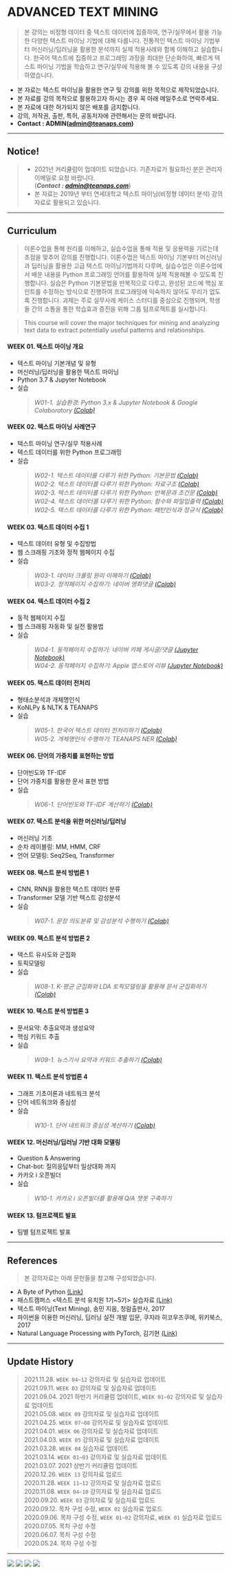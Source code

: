 # ADVANCED TEXT MINING

> 본 강의는 비정형 데이터 중 텍스트 데이터에 집중하여, 연구/실무에서 활용 가능한 다양한 텍스트 마이닝 기법에 대해 다룹니다. 전통적인 텍스트 마이닝 기법부터 머신러닝/딥러닝을 활용한 분석까지 실제 적용사례와 함께 이해하고 실습합니다. 한국어 텍스트에 집중하고 프로그래밍 과정을 최대한 단순화하여, 빠르게 텍스트 마이닝 기법을 학습하고 연구/실무에 적용해 볼 수 있도록 강의 내용을 구성하였습니다.

- 본 자료는 텍스트 마이닝을 활용한 연구 및 강의를 위한 목적으로 제작되었습니다.
- 본 자료를 강의 목적으로 활용하고자 하시는 경우 꼭 아래 메일주소로 연락주세요.
- 본 자료에 대한 허가되지 않은 배포를 금지합니다.
- 강의, 저작권, 출판, 특허, 공동저자에 관련해서는 문의 바랍니다.
- **Contact : ADMIN(admin@teanaps.com)**

---
## Notice!
> - 2021년 커리큘럼이 업데이트 되었습니다. 기존자료가 필요하신 분은 관리자 이메일로 요청 바랍니다.  
(***Contact : admin@teanaps.com***)
> - 본 자료는 2019년 부터 연세대학교 텍스트 마이닝(비정형 데이터 분석) 강의자료로 활용되고 있습니다.

---
## Curriculum
> 이론수업을 통해 원리를 이해하고, 실습수업을 통해 적용 및 응용력을 기르는데 초점을 맞추어 강의를 진행합니다. 이론수업은 텍스트 마이닝 기본부터 머신러닝과 딥러닝을 활용한 고급 텍스트 마이닝기법까지 다루며, 실습수업은 이론수업에서 배운 내용을 Python 프로그래밍 언어를 활용하여 실제 적용해볼 수 있도록 진행합니다. 실습은 Python 기본문법을 반복적으로 다루고, 완성된 코드에 핵심 포인트를 수정하는 방식으로 진행하여 프로그래밍에 익숙하지 않아도 무리가 없도록 진행합니다. 과제는 주로 실무사례 케이스 스터디를 중심으로 진행되며, 학생들 간의 소통을 통한 학습효과 증진을 위해 그룹 텀프로젝트를 실시합니다.

> This course will cover the major techniques for mining and analyzing text data to extract potentially useful patterns and relationships.

#### WEEK 01. 텍스트 마이닝 개요
- 텍스트 마이닝 기본개념 및 유형
- 머신러닝/딥러닝을 활용한 텍스트 마이닝
- Python 3.7 & Jupyter Notebook
- 실습  
  > _W01-1. 실습환경: Python 3.x & Jupyter Notebook & Google Colaboratory [(Colab)](https://colab.research.google.com/github/fingeredman/advanced-text-mining/blob/master/practice-note/week_01/W01-1_advanced-text-mining_colaboratory.ipynb)_  

#### WEEK 02. 텍스트 마이닝 사례연구
- 텍스트 마이닝 연구/실무 적용사례
- 텍스트 데이터를 위한 Python 프로그래밍
- 실습  
  > _W02-1. 텍스트 데이터를 다루기 위한 Python: 기본문법 [(Colab)](https://colab.research.google.com/github/fingeredman/advanced-text-mining/blob/master/practice-note/week_02/W02-1_text-mining-for-practice_python-basic.ipynb)_  
  > _W02-2. 텍스트 데이터를 다루기 위한 Python: 자료구조 [(Colab)](https://colab.research.google.com/github/fingeredman/advanced-text-mining/blob/master/practice-note/week_02/W02-2_text-mining-for-practice_python-data-structure.ipynb)_  
  > _W02-3. 텍스트 데이터를 다루기 위한 Python: 반복문과 조건문 [(Colab)](https://colab.research.google.com/github/fingeredman/advanced-text-mining/blob/master/practice-note/week_02/W02-3_text-mining-for-practice_python-conditional%26loop.ipynb)_  
  > _W02-4. 텍스트 데이터를 다루기 위한 Python: 함수와 파일입출력 [(Colab)](https://colab.research.google.com/github/fingeredman/advanced-text-mining/blob/master/practice-note/week_02/W02-4_text-mining-for-practice_python-function%26file.ipynb)_  
  > _W02-5. 텍스트 데이터를 다루기 위한 Python: 패턴인식과 정규식 [(Colab)](https://colab.research.google.com/github/fingeredman/advanced-text-mining/blob/master/practice-note/week_02/W02-5_text-mining-for-practice_python-regex.ipynb)_  

#### WEEK 03. 텍스트 데이터 수집 1
- 텍스트 데이터 유형 및 수집방법
- 웹 스크래핑 기초와 정적 웹페이지 수집
- 실습  
  > _W03-1. 데이터 크롤링 원리 이해하기 [(Colab)](https://colab.research.google.com/github/fingeredman/advanced-text-mining/blob/master/practice-note/week_03/W03-1_advanced-text-mining_python-crawling-intro.ipynb)_  
  > _W03-2. 정적페이지 수집하기: 네이버 영화댓글 [(Colab)](https://colab.research.google.com/github/fingeredman/advanced-text-mining/blob/master/practice-note/week_03/W03-2_advanced-text-mining_python-crawling-practice-1.ipynb)_  
  
#### WEEK 04. 텍스트 데이터 수집 2
- 동적 웹페이지 수집
- 웹 스크래핑 자동화 및 실전 활용법
- 실습  
  > _W04-1. 동적페이지 수집하기: 네이버 카페 게시글/댓글 [(Jupyter Notebook)](./practice-note/week_04/W04-1_advanced-text-mining_python-crawling-practice-2.ipynb)_  
  > _W04-2. 동적페이지 수집하기: Apple 앱스토어 리뷰 [(Jupyter Notebook)](./practice-note/week_04/W04-2_advanced-text-mining_python-crawling-practice-3.ipynb)_    
  
#### WEEK 05. 텍스트 데이터 전처리
- 형태소분석과 개체명인식
- KoNLPy & NLTK & TEANAPS
- 실습  
  > _W05-1. 한국어 텍스트 데이터 전처리하기 [(Colab)](https://colab.research.google.com/github/fingeredman/advanced-text-mining/blob/master/practice-note/week_05/W05-1_advanced-text-mining_python-korean-nlp.ipynb)_  
  > _W05-2. 개체명인식 수행하기: TEANAPS NER [(Colab)](https://colab.research.google.com/github/fingeredman/advanced-text-mining/blob/master/practice-note/week_05/W05-2_advanced-text-mining_python-ner.ipynb)_  

#### WEEK 06. 단어의 가중치를 표현하는 방법
- 단어빈도와 TF-IDF
- 단어 가중치를 활용한 문서 표현 방법
- 실습  
  > _W06-1. 단어빈도와 TF-IDF 계산하기 [(Colab)](https://colab.research.google.com/github/fingeredman/advanced-text-mining/blob/master/practice-note/week_06/W06-1_advanced-text-mining_python-tf-idf.ipynb)_  

#### WEEK 07. 텍스트 분석을 위한 머신러닝/딥러닝
- 머신러닝 기초
- 순차 레이블링: MM, HMM, CRF
- 언어 모델링: Seq2Seq, Transformer
  
#### WEEK 08. 텍스트 분석 방법론 1
- CNN, RNN을 활용한 텍스트 데이터 분류
- Transformer 모델 기반 텍스트 감성분석
- 실습  
  > _W07-1. 문장 의도분류 및 감성분석 수행하기 [(Colab)](https://colab.research.google.com/github/fingeredman/advanced-text-mining/blob/master/practice-note/week_08/W08-1_advanced-text-mining_text-classification.ipynb)_  
  
#### WEEK 09. 텍스트 분석 방법론 2
- 텍스트 유사도와 군집화
- 토픽모델링
- 실습  
  > _W08-1. K-평균 군집화와 LDA 토픽모델링을 활용해 문서 군집화하기 [(Colab)](https://colab.research.google.com/github/fingeredman/advanced-text-mining/blob/master/practice-note/week_09/W09-1_advanced-text-mining_text-clustering.ipynb)_  

#### WEEK 10. 텍스트 분석 방법론 3
- 문서요약: 추출요약과 생성요약
- 핵심 키워드 추출
- 실습  
  > _W09-1. 뉴스기사 요약과 키워드 추출하기 [(Colab)](https://colab.research.google.com/github/fingeredman/advanced-text-mining/blob/master/practice-note/week_10/W10-1_advanced-text-mining_text-summerization.ipynb)_  

#### WEEK 11. 텍스트 분석 방법론 4
- 그래프 기초이론과 네트워크 분석 
- 단어 네트워크와 중심성
- 실습  
  > _W10-1. 단어 네트워크 중심성 계산하기 [(Colab)](https://colab.research.google.com/github/fingeredman/advanced-text-mining/blob/master/practice-note/week_11/W11-1_advanced-text-mining_python-network-analysis.ipynb)_  

#### WEEK 12. 머신러닝/딥러닝 기반 대화 모델링
- Question & Answering
- Chat-bot: 질의응답부터 일상대화 까지
- 카카오 i 오픈빌더 
- 실습  
  > _W10-1. 카카오 i 오픈빌더를 활용해 Q/A 챗봇 구축하기_  

#### WEEK 13. 텀프로젝트 발표
- 팀별 텀프로젝트 발표

---
## References
> 본 강의자료는 아래 문헌들을 참고해 구성되었습니다.
- A Byte of Python [(Link)](https://python.swaroopch.com/)
- 패스트캠퍼스 <텍스트 분석 유치원 1기~5기> 실습자료 [(Link)](https://www.fastcampus.co.kr/data_class_textmining/)
- 텍스트 마이닝(Text Mining), 송민 지음, 청람출판사, 2017
- 파이썬을 이용한 머신러닝, 딥러닝 실전 개발 입문, 쿠지라 히코우즈쿠에, 위키북스, 2017
- Natural Language Processing with PyTorch, 김기현 [(Link)](https://kh-kim.gitbook.io/natural-language-processing-with-pytorch/)

---
## Update History
> 2021.11.28. `WEEK 04~12` 강의자료 및 실습자료 업데이트     
> 2021.09.11. `WEEK 03` 강의자료 및 실습자료 업데이트     
> 2021.09.04. 2021 하반기 커리큘럼 업데이트, `WEEK 01~02` 강의자료 및 실습자료 업데이트     
> 2021.05.08. `WEEK 09` 강의자료 및 실습자료 업데이트  
> 2021.04.25. `WEEK 07~08` 강의자료 및 실습자료 업데이트  
> 2021.04.01. `WEEK 06` 강의자료 및 실습자료 업데이트  
> 2021.04.03. `WEEK 05` 강의자료 및 실습자료 업데이트  
> 2021.03.28. `WEEK 04` 실습자료 업데이트  
> 2021.03.14. `WEEK 01~03` 강의자료 및 실습자료 업데이트  
> 2021.03.07. 2021 상반기 커리큘럼 업데이트   
> 2020.12.26. `WEEK 13` 강의자료 업로드  
> 2020.11.28. `WEEK 11~12` 강의자료 및 실습자료 업로드  
> 2020.11.08. `WEEK 04~10` 강의자료 및 실습자료 업로드  
> 2020.09.20. `WEEK 03` 강의자료 및 실습자료 업로드  
> 2020.09.12. 목차 구성 수정, `WEEK 02` 실습자료 업로드  
> 2020.09.06. 목차 구성 수정, `WEEK 01~02` 강의자료, `WEEK 01` 실습자료 업로드  
> 2020.07.05. 목차 구성 수정  
> 2020.06.07. 목차 구성 수정  
> 2020.05.24. 목차 구성 수정  

---
<p align ="left">
<img src="https://img.shields.io/badge/http://teanaps.com-181717?style=flat-square&logo=GitHub&logoColor=white" />
<img src="https://img.shields.io/badge/admin@teanaps.com-4FAEBD?style=flat-square&logo=Mail.Ru&logoColor=white" />
<img src="https://img.shields.io/badge/ⓒ 2022. TEANAPS all rights reserved.-4A4535?style=flat-square&logo=&logoColor=white" />
<img src="https://img.shields.io/badge/[상표등록번호] 제 40－1795866 호-85433A?style=flat-square&logo=&logoColor=white" />
